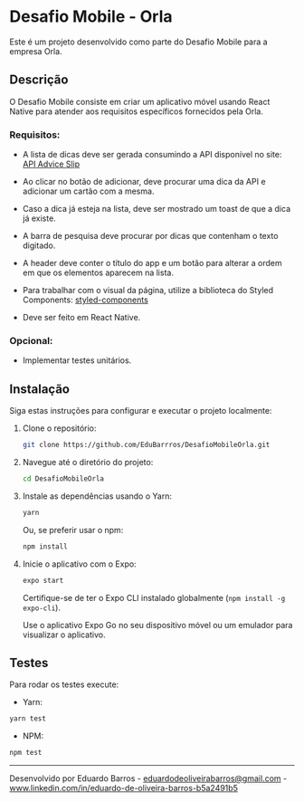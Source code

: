 # Desafio Mobile - Orla

Este é um projeto desenvolvido como parte do Desafio Mobile para a empresa Orla.

## Descrição

O Desafio Mobile consiste em criar um aplicativo móvel usando React Native para atender aos requisitos específicos fornecidos pela Orla.

### Requisitos:

* A lista de dicas deve ser gerada consumindo a API disponível no site: [API Advice Slip](https://api.adviceslip.com/#endpoint-random)
  
* Ao clicar no botão de adicionar, deve procurar uma dica da API e adicionar um cartão com a mesma.

* Caso a dica já esteja na lista, deve ser mostrado um toast de que a dica já existe.

* A barra de pesquisa deve procurar por dicas que contenham o texto digitado.

* A header deve conter o título do app e um botão para alterar a ordem em que os elementos aparecem na lista.

* Para trabalhar com o visual da página, utilize a biblioteca do Styled Components: [styled-components](https://styled-components.com/)

* Deve ser feito em React Native.

### Opcional:

* Implementar testes unitários.


## Instalação

Siga estas instruções para configurar e executar o projeto localmente:

1. Clone o repositório:

   ```bash
   git clone https://github.com/EduBarrros/DesafioMobileOrla.git
   ```

2. Navegue até o diretório do projeto:

   ```bash
   cd DesafioMobileOrla
   ```

3. Instale as dependências usando o Yarn:

   ```bash
   yarn
   ```

   Ou, se preferir usar o npm:

   ```bash
   npm install
   ```

4. Inicie o aplicativo com o Expo:

   ```bash
   expo start
   ```

   Certifique-se de ter o Expo CLI instalado globalmente (`npm install -g expo-cli`).

   Use o aplicativo Expo Go no seu dispositivo móvel ou um emulador para visualizar o aplicativo.

## Testes

Para rodar os testes execute:

* Yarn:

```bash
yarn test
```

* NPM:

```bash
npm test
```
   
---
Desenvolvido por Eduardo Barros - eduardodeoliveirabarros@gmail.com - www.linkedin.com/in/eduardo-de-oliveira-barros-b5a2491b5

